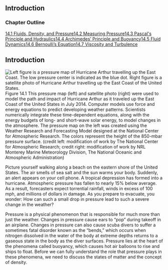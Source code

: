 ##  Introduction 

### Chapter Outline

[14.1 Fluids, Density, and Pressure][1][14.2 Measuring Pressure][2][14.3 Pascal's Principle and Hydraulics][3][14.4 Archimedes’ Principle and Buoyancy][4][14.5 Fluid Dynamics][5][14.6 Bernoulli’s Equation][6][14.7 Viscosity and Turbulence][7]

## Introduction

![Left figure is a pressure map of Hurricane Arthur travelling up the East Coast. The low pressure center is indicated as the blue dot. Right figure is a satellite photo of Hurricane Arthur travelling up the East Coast of the United States.][8] Figure 14.1 This pressure map (left) and satellite photo (right) were used to model the path and impact of Hurricane Arthur as it traveled up the East Coast of the United States in July 2014. Computer models use force and energy equations to predict developing weather patterns. Scientists numerically integrate these time-dependent equations, along with the energy budgets of long- and short-wave solar energy, to model changes in the atmosphere. The pressure map on the left was created using the Weather Research and Forecasting Model designed at the National Center for Atmospheric Research. The colors represent the height of the 850-mbar pressure surface. (credit left: modification of work by The National Center for Atmospheric Research; credit right: modification of work by NRL Monterey Marine Meteorology Division, The National Oceanic and Atmospheric Administration) 

Picture yourself walking along a beach on the eastern shore of the United States. The air smells of sea salt and the sun warms your body. Suddenly, an alert appears on your cell phone. A tropical depression has formed into a hurricane. Atmospheric pressure has fallen to nearly 15% below average. As a result, forecasters expect torrential rainfall, winds in excess of 100 mph, and millions of dollars in damage. As you prepare to evacuate, you wonder: How can such a small drop in pressure lead to such a severe change in the weather?

Pressure is a physical phenomenon that is responsible for much more than just the weather. Changes in pressure cause ears to “pop” during takeoff in an airplane. Changes in pressure can also cause scuba divers to suffer a sometimes fatal disorder known as the “bends,” which occurs when nitrogen dissolved in the water of the body at extreme depths returns to a gaseous state in the body as the diver surfaces. Pressure lies at the heart of the phenomena called buoyancy, which causes hot air balloons to rise and ships to float. Before we can fully understand the role that pressure plays in these phenomena, we need to discuss the states of matter and the concept of density.

   [1]: /contents/d50f6e32-0fda-46ef-a362-9bd36ca7c97d@11.28:f7ab6b24-b02d-4d08-bdda-e9a8e9f6aaf1@7#52219
   [2]: /contents/d50f6e32-0fda-46ef-a362-9bd36ca7c97d@11.28:25b67b0f-55b3-42e7-9632-fc7e83ab47c2@7#92275
   [3]: /contents/d50f6e32-0fda-46ef-a362-9bd36ca7c97d@11.28:508f3b88-1644-4e89-afbd-1c5a32125c52@7#2348
   [4]: /contents/d50f6e32-0fda-46ef-a362-9bd36ca7c97d@11.28:279d696b-0780-4430-856b-8a588cbc98da@8#16864
   [5]: /contents/d50f6e32-0fda-46ef-a362-9bd36ca7c97d@11.28:01ce8cac-51a5-4a8d-ba95-7f7e386f191c@7#113
   [6]: /contents/d50f6e32-0fda-46ef-a362-9bd36ca7c97d@11.28:fd910e17-c880-43b0-846c-bab06146b2b8@6#27209
   [7]: /contents/d50f6e32-0fda-46ef-a362-9bd36ca7c97d@11.28:d884176a-b91d-45bf-8173-3432fa9eeeb8@8#86359
   [8]: https://cnx.org/resources/55ea8dac66a78f3e1f948385e6eea6645eac5065


